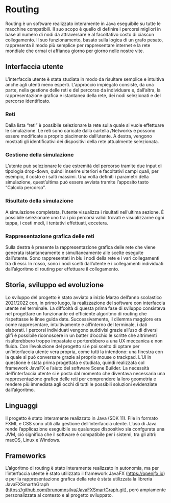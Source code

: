 # Routing
Routing è un software realizzato interamente in Java eseguibile su tutte le macchine compatibili. Il suo scopo è quello di definire i percorsi migliori in base al numero di nodi da attraversare e al facoltativo costo di ciascun collegamento. Il suo funzionamento, basato sulla logica di un grafo pesato, rappresenta il modo più semplice per rappresentare internet e la rete mondiale che ormai ci affianca giorno per giorno nelle nostre vite.
## Interfaccia utente
L’interfaccia utente è stata studiata in modo da risultare semplice e intuitiva anche agli utenti meno esperti. L’approccio impiegato consiste, da una parte, nella gestione delle reti e del percorso da individuare e, dall’altra, la rappresentazione grafica e istantanea della rete, dei nodi selezionati e del percorso identificato.
### Reti
Dalla lista “reti” è possibile selezionare la rete sulla quale si vuole effettuare le simulazione. Le reti sono caricate dalla cartella /Networks e possono essere modificate a proprio piacimento dall’utente. A destra, vengono mostrati gli identificativi dei dispositivi della rete attualmente selezionata.
### Gestione della simulazione
L’utente può selezionare le due estremità del percorso tramite due input di tipologia drop-down, quindi inserire ulteriori e facoltativi campi quali, per esempio, il costo e i salti massimi. Una volta definiti i parametri della simulazione, quest’ultima può essere avviata tramite l’apposito tasto “Calcola percorso”.
### Risultato della simulazione
A simulazione completata, l’utente visualizza i risultati nell’ultima sezione. È possibile selezionare uno tra i più percorsi validi trovati e visualizzarne ogni tappa, i costi medi, i tentativi effettuati, eccetera.
### Rappresentazione grafica delle reti
Sulla destra è presente la rappresentazione grafica delle rete che viene generata istantaneamente e simultaneamente alle scelte eseguite dall’utente. Sono rappresentati in blu i nodi della rete e i vari collegamenti tra di essi. In rosso, sono i nodi scelti dall’utente e i collegamenti individuati dall’algoritmo di routing per effettuare il collegamento.
## Storia, sviluppo ed evoluzione
Lo sviluppo del progetto è stato avviato a inizio Marzo dell’anno scolastico 2021/2022 con, in primo luogo, la realizzazione del software con interfaccia utente nel terminale. La diffcoltà di questa prima fase di sviluppo consisteva nel progettare un funzionante ed efficiente algoritmo di routing che rispettasse le linee guida date. Successivamente, il dilemma maggiore era come rappresentare, intuitivamente e all’interno del terminale, i dati elaborati. I percorsi individuati vengono suddivisi grazie all’uso di diversi glifi è possibile riconoscere in un batter d’occhio le scritte che altrimenti risulterebbero troppo impastate e porterebbero a una UX meccanica e non fluida. Con l’evoluzione del progetto si è poi scelto di optare per un’interfaccia utente vera propria, come tutti la intendono: una finestra con la quale si può conversare grazie al proprio mouse o trackpad. L’UI in questione è stata prima progettata e studiata, quindi realizzata col framework JavaFX e l’aiuto del software Scene Builder. La necessità dell’interfaccia utente si è posta dal momento che diventava necessaria una rappresentazione grafica delle reti per comprendere la loro geometria e rendere più immediata agli occhi di tutti le possibili soluzioni evidenziate dall’algoritmo.
## Linguaggi
Il progetto è stato interamente realizzato in Java (SDK 11). File in formato FXML e CSS sono utili alla gestione dell’interfaccia utente. L’uso di Java rende l’applicazione eseguibile su qualunque dispositivo sia confgurata una JVM, ciò significa che il software è compatibile per i sistemi, tra gli altri: macOS, Linux e Windows.
## Frameworks
L’algoritmo di routing è stato interamente realizzato in autonomia, ma per l’interfaccia utente è stato utilizzato il framework JavaFX (https://openjfx.io) e per la rappresentazione grafica della rete è stata utilizzata la libreria JavaFXSmarthGraph (https://github.com/brunomnsilva/JavaFXSmartGraph.git), però ampiamente personalizzata al contesto e al progetto sviluppato.
